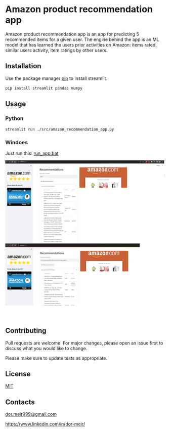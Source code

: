 # Amazon product recommendation app

Amazon product recommendation app is an app for predicting 5 recommended items for a given user. The engine behind the app is an ML model that has learned the users prior activities on Amazon: items rated, similar users activity, item ratings by other users.

## Installation

Use the package manager [pip](https://pip.pypa.io/en/stable/) to install streamlit.

```bash
pip install streamlit pandas numpy
```

## Usage

### Python
```bash
streamlit run ./src/amazon_recommendation_app.py
```
### Windoes
Just run this: [run_app.bat](src%2Frun_app.bat)

![img.png](img.png)
![img_1.png](img_1.png)
## Contributing

Pull requests are welcome. For major changes, please open an issue first
to discuss what you would like to change.

Please make sure to update tests as appropriate.

## License

[MIT](https://choosealicense.com/licenses/mit/)

## Contacts

dor.meir999@gmail.com

https://www.linkedin.com/in/dor-meir/